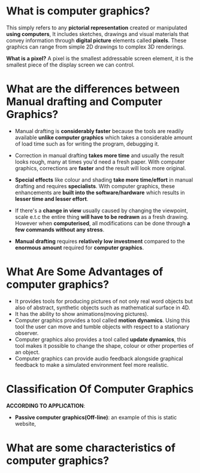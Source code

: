 # What is computer graphics?
This simply refers to any **pictorial representation** created or manipulated **using computers**, It includes sketches, drawings and visual materials that convey information through **digital picture** elements called **pixels**. These graphics can range from simple 2D drawings to complex 3D renderings.

**What is a pixel?**
A pixel is the smallest addressable screen element, it is the smallest piece of the display screen we can control.

# What are the differences between Manual drafting and Computer Graphics?
- Manual drafting is **considerably faster** because the tools are readily available **unlike computer graphics** which takes a considerable amount of load time such as for writing the program, debugging it.

- Correction in manual drafting **takes more time** and usually the result looks rough, many at times you'd need a fresh paper. With computer graphics, corrections are **faster** and the result will look more original.

- **Special effects** like colour and shading **take more time/effort** in manual drafting and requires **specialists**. With computer graphics, these enhancements are **built into the software/hardware** which results in **lesser time and lesser effort**.

- If there's a **change in view** usually caused by changing the viewpoint, scale e.t.c the entire thing **will have to be redrawn** as a fresh drawing. However when **computerised**, all modifications can be done through **a few commands without any stress**.

- **Manual drafting** requires **relatively low investment** compared to the **enormous amount** required for **computer graphics**.

# What Are Some Advantages of computer graphics?
- It provides tools for producing pictures of not only real word objects but also of abstract, synthetic objects such as mathematical surface in 4D.
- It has the ability to show animations(moving pictures).
- Computer graphics provides a tool called **motion dynamics**. Using this tool the user can move and tumble objects with respect to a stationary observer.
- Computer graphics also provides a tool called **update dynamics**, this tool makes it possible to change the shape, colour or other properties of an object.
- Computer graphics can provide audio feedback alongside graphical feedback to make a simulated environment feel more realistic.

# Classification Of Computer Graphics 
**ACCORDING TO APPLICATION**:
- **Passive computer graphics(Off-line)**: an example of this is static website, 
# What are some characteristics of computer graphics?
